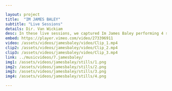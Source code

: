 ```yaml
---

layout: project
title:  "IM JAMES BALEY"
subtitle: "Live Sessions"
details: Dir. Van Wickiam
desc: In these live sessions, we captured Im James Baley performing 4 songs in a simple, strippped down manner which contrasted the original recordings. We supported this visually by having a similarly simple set, with only 1 of 4 videos having any sort of set pieces.
embed: https://player.vimeo.com/video/273396911
video: /assets/videos/jamesbaley/video/Clip_1.mp4
clip2: /assets/videos/jamesbaley/video/Clip_2.mp4
clip3: /assets/videos/jamesbaley/video/Clip_3.mp4
link: ../musicvideos/7.jamesbaley/
img1: /assets/videos/jamesbaley/stills/1.png
img2: /assets/videos/jamesbaley/stills/2.png
img3: /assets/videos/jamesbaley/stills/3.png
img4: /assets/videos/jamesbaley/stills/4.png

---
```

